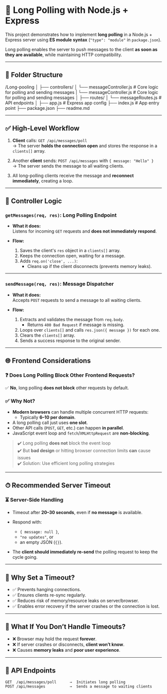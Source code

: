 # 📡 Long Polling with Node.js + Express

This project demonstrates how to implement **long polling** in a Node.js + Express server using **ES module syntax** (`"type": "module"` in `package.json`).

Long polling enables the server to push messages to the client **as soon as they are available**, while maintaining HTTP compatibility.

---

## 📁 Folder Structure

/Long-pooling
│
├── controllers/
│ └── messageController.js # Core logic for polling and sending messages
| └── messageController.js # Core logic for polling and sending messages
│
├── routes/
│ └── messageRoutes.js # API endpoints
│
├── app.js # Express app config
├── index.js # App entry point
├── package.json
├── readme.md 



---



## ✅ High-Level Workflow

1. **Client** calls: `GET /api/messages/poll`  
   → The server **holds the connection open** and stores the response in a `clients[]` array.

2. Another **client** sends: `POST /api/messages` with `{ message: "Hello" }`  
   → The server sends the message to all waiting clients.

3. All long-polling clients receive the message and **reconnect immediately**, creating a loop.

---

## 🧠 Controller Logic

### `getMessages(req, res)`: Long Polling Endpoint

- **What it does:**  
  Listens for incoming `GET` requests and **does not immediately respond**.

- **Flow:**
  1. Saves the client's `res` object in a `clients[]` array.
  2. Keeps the connection open, waiting for a message.
  3. Adds `req.on('close', ...)`:
     - Cleans up if the client disconnects (prevents memory leaks).

---

### `sendMessage(req, res)`: Message Dispatcher

- **What it does:**  
  Accepts `POST` requests to send a message to all waiting clients.

- **Flow:**
  1. Extracts and validates the message from `req.body`.
     - Returns `400 Bad Request` if message is missing.
  2. Loops over `clients[]` and calls `res.json({ message })` for each one.
  3. Clears the `clients[]` array.
  4. Sends a success response to the original sender.

---

## 🌐 Frontend Considerations

### ❓ Does Long Polling Block Other Frontend Requests?

✅ **No**, long polling **does not block** other requests by default.

### ✅ Why Not?

- **Modern browsers** can handle multiple concurrent HTTP requests:
  - Typically **6–10 per domain**.
- A long polling call just uses **one slot**.
- Other API calls (`POST`, `GET`, etc.) can happen **in parallel**.
- JavaScript event loop and `fetch`/`XMLHttpRequest` are **non-blocking**.

> ✔️ Long polling **does not** block the event loop  
> ✔️ But **bad design** or hitting browser connection limits **can** cause issues  
> ✔️ Solution: Use efficient long polling strategies

---

## ⏱ Recommended Server Timeout

### ⏳ Server-Side Handling

- Timeout after **20–30 seconds**, even if **no message** is available.
- Respond with:
  - `{ message: null }`,  
  - `"no updates"`, or  
  - an empty JSON (`{}`).

- The **client should immediately re-send** the polling request to keep the cycle going.

---

## 🔁 Why Set a Timeout?

- ✅ Prevents hanging connections.
- ✅ Ensures clients re-sync regularly.
- ✅ Reduces risk of memory/resource leaks on server/browser.
- ✅ Enables error recovery if the server crashes or the connection is lost.

---

## 🚫 What If You Don’t Handle Timeouts?

- ❌ Browser may hold the request **forever**.
- ❌ If server crashes or disconnects, **client won’t know**.
- ❌ Causes **memory leaks** and **poor user experience**.

---

## 💬 API Endpoints

```http
GET  /api/messages/poll      →  Initiates long polling
POST /api/messages           →  Sends a message to waiting clients
